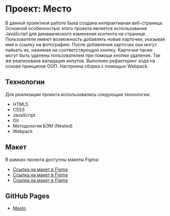 # Проект: Место

В данной проектной работе была создана интерактивная веб-страница. Основной особенностью этого проекта является использование JavaScript для динамического изменения контента на странице.
Пользователи имеют возможность добавлять новые карточки, указывая имя и ссылку на фотографию. После добавления карточки они могут лайкать их, нажимая на соответствующую кнопку. Карточки также могут быть удалены пользователем при помощи кнопки удаления. Так же реализована валидация инпутов. Выполнен рефакторинг кода на основе принципов ООП. Настроена сборка с помощью Webpack.

## Технологии

Для реализации проекта использовались следующие технологии:

- HTML5
- CSS3
- JavaScript
- Git
- Методология БЭМ (Nested)
- Webpack

## Макет

В рамках проекта доступны макеты Figma:

- [Ссылка на макет в Figma](https://www.figma.com/file/2cn9N9jSkmxD84oJik7xL7/JavaScript.-Sprint-4?node-id=0%3A1)
- [Ссылка на макет в Figma](https://www.figma.com/file/bjyvbKKJN2naO0ucURl2Z0/JavaScript.-Sprint-5?node-id=0%3A1)
- [Ссылка на макет в Figma](https://www.figma.com/file/kRVLKwYG3d1HGLvh7JFWRT/JavaScript.-Sprint-6?type=design&node-id=0-1&mode=design&t=mL5EgKIaV1M2dhGp-0)

## GitHub Pages

- [Mesto](https://meowyserna.github.io/mesto/)
